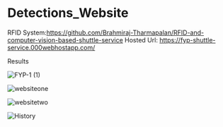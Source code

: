 # Detections_Website
RFID System:https://github.com/Brahmiraj-Tharmapalan/RFID-and-computer-vision-based-shuttle-service
Hosted Url: https://fyp-shuttle-service.000webhostapp.com/

Results

![FYP-1 (1)](https://github.com/Nithushan-Balasingham/Detections_Website/assets/125258961/4a569051-9f10-4855-ac00-1f87813e03a8)

![websiteone](https://github.com/Nithushan-Balasingham/Detections_Website/assets/125258961/53c23d6b-a2d5-4226-abf7-bfba52457e50)

![websitetwo](https://github.com/Nithushan-Balasingham/Detections_Website/assets/125258961/8c311432-4ae8-4cfb-ac01-a6d16850944e)

![History](https://github.com/Nithushan-Balasingham/Detections_Website/assets/125258961/8cd1d92d-5357-4dfc-a5a4-7ea2d8702074)
